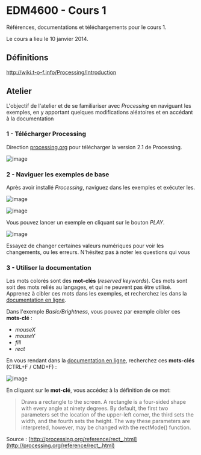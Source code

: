 EDM4600 - Cours 1
=======

Références, documentations et téléchargements pour le cours 1.

Le cours a lieu le 10 janvier 2014.

## Définitions

http://wiki.t-o-f.info/Processing/Introduction

## Atelier

L'objectif de l'atelier et de se familiariser avec *Processing* en naviguant les exemples, en y apportant quelques modifications aléatoires et en accédant à la documentation

### 1 - Télécharger Processing

Direction [processing.org](http://processing.org/download/?processing) pour télécharger la version 2.1 de Processing.

![image](https://dl.dropboxusercontent.com/u/1052827/EDM4600/cours1%20-%20download.png)

### 2 - Naviguer les exemples de base

Après avoir installé *Processing*, naviguez dans les exemples et exécuter les.

![image](https://dl.dropboxusercontent.com/u/1052827/EDM4600/cours1%20-%20examples%201.png)

![image](https://dl.dropboxusercontent.com/u/1052827/EDM4600/cours1%20-%20examples%202.png)

Vous pouvez lancer un exemple en cliquant sur le bouton *PLAY*.

![image](https://dl.dropboxusercontent.com/u/1052827/EDM4600/cours1%20-%20examples%203.png)

Essayez de changer certaines valeurs numériques pour voir les changements, ou les erreurs. N'hésitez pas à noter les questions qui vous

### 3 - Utiliser la documentation

Les mots colorés sont des **mot-clés** (*reserved keywords*). Ces mots sont soit des mots reliés au langages, et qui ne peuvent pas être utilisé. Apprenez à cibler ces mots dans les exemples, et recherchez les dans la [documentation en ligne](http://processing.org/reference/).

Dans l'exemple *Basic/Brightness*, vous pouvez par exemple cibler ces **mots-clé** :

- *mouseX*
- *mouseY*
- *fill*
- *rect*

En vous rendant dans la [documentation en ligne](http://processing.org/reference/), recherchez ces **mots-clés** (CTRL+F / CMD+F) :

![image](https://dl.dropboxusercontent.com/u/1052827/EDM4600/cours1%20-%20documentation.png)

En cliquant sur le **mot-clé**, vous accédez à la définition de ce mot:

> Draws a rectangle to the screen. A rectangle is a four-sided shape with every angle at ninety degrees. By default, the first two parameters set the location of the upper-left corner, the third sets the width, and the fourth sets the height. The way these parameters are interpreted, however, may be changed with the rectMode() function.


Source : [http://processing.org/reference/rect_.html](http://processing.org/reference/rect_.html)